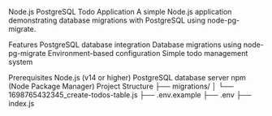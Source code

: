 Node.js PostgreSQL Todo Application
A simple Node.js application demonstrating database migrations with PostgreSQL using node-pg-migrate.

Features
PostgreSQL database integration
Database migrations using node-pg-migrate
Environment-based configuration
Simple todo management system

Prerequisites
Node.js (v14 or higher)
PostgreSQL database server
npm (Node Package Manager)
Project Structure
├── migrations/
│   └── 1698765432345_create-todos-table.js
├── .env.example
├── .env
├── index.js

